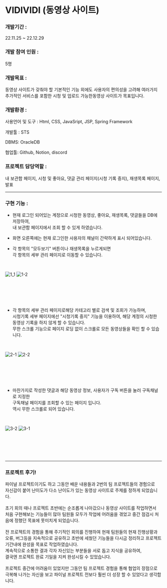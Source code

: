 # VIDIVIDI (동영상 사이트)

### 개발기간 :

22.11.25 ~ 22.12.29

### 개발 참여 인원 :

5명

### 개발목표 :

동영상 사이트가 갖춰야 할 기본적인 기능 외에도 사용자의 편의성을 고려해
여러가지 추가적인 서비스를 포함한 시청 및 업로드 가능한동영상 사이트가 목표입니다.

### 개발환경 : 

사용언어 및 도구 : Html, CSS, JavaSript, JSP, Spring Framework

개발툴 : STS

DBMS: OracleDB

협업툴: Github, Notion, discord

### 프로젝트 담당역할 :

내 보관함 페이지, 시청 및 좋아요, 댓글 관리 페이지(시청 기록 중지), 재생목록 페이지, 발표

-----------------------------------------------------------------------

### 구현 기능 :

- 현재 로그인 되어있는 계정으로 시청한 동영상, 좋아요, 재생목록, 댓글들을 DB에 저장하여,<br/>
  내 보관함 페이지에서 조회 할 수 있게 하였습니다.
  
- 화면 오른쪽에는 현재 로그인한 사용자의 채널이 간략하게 표시 되어있습니다.

- 각 항목의 "모두보기" 버튼이나 재생목록을 누르게되면<br/>
  각 항목의 세부 관리 페이지로 이동할 수 있습니다.<br/>
  
<br/>  

![1_1](https://user-images.githubusercontent.com/93087571/222824308-b9917bfe-5821-4905-b7f1-e60cc8eca2b8.png)
![1-2](https://user-images.githubusercontent.com/93087571/222824315-c81b2d3d-c4c9-4ba6-b939-564202caf9d9.png)

<br/>
<br/>
<br/>
<br/>

- 각 항목의 세부 관리 페이지로해당 카테고리 별로 검색 및 조회가 가능하며,<br/>
  시청기록 세부 페이지에선 "시청기록 중지" 기능을 이용하여, 해당 계정의 시청한 동영상 기록을 하지 않게 할 수 있습니다.<br/>
  무한 스크롤 기능으로 페이지 로딩 없이 스크롤로 모든 동영상들을 확인 할 수 있습니다.<br/>
  
<br/>  

![2-1](https://user-images.githubusercontent.com/93087571/222824334-5662dd19-a532-422f-8d09-ee6ee7056039.png)
![2-2](https://user-images.githubusercontent.com/93087571/222824344-c1ce9fc4-dc38-4f90-aa71-c22c624399be.png)  

<br/>
<br/>
<br/>
<br/>

- 마찬가지로 작성한 댓글과 해당 동영상 정보, 사용자가 구독 버튼을 눌러 구독채널로 지정한<br/>
  구독채널 페이지를 조회할 수 있는 페이지 입니다.<br/>
  역시 무한 스크롤로 되어 있습니다.<br/>
  
<br/>  

![3-2](https://user-images.githubusercontent.com/93087571/222824355-d5518df4-8915-4a87-b96f-a8d1347cb00b.png)
![3-1](https://user-images.githubusercontent.com/93087571/222824360-8e86f553-d0e9-429f-8a0a-3eecf33efa17.png)

<br/>
<br/>
<br/>
<br/>

-----------------------------------------------------------------------

### 프로젝트 후기!

파이널 프로젝트이기도 하고 그동안 배운 내용들과 2번의 팀 프로젝트들의 경험으로<br/>
자신감이 붙어 난이도가 다소 난이도가 있는 동영상 사이트로 주제를 정하게 되었습니다.<br/>
<br/>
초기 회의 때나 프로젝트 초반에는 순조롭게 나아갔으나 동영상 사이트를 작업하면서<br/>
처음 구현해보는 기능들이 많아 팀원들 모두가 작업에 어려움을 겪었고 중간 점검시 처음에 정했던 목표에 못미치게 되었습니다.<br/>
<br/>
전 프로젝트의 경험을 통해 주기적인 회의를 진행하여 현재 팀원들의 현재 진행상황과<br/>
오류, 버그등을 지속적으로 공유하고 초반에 세웠던 기능들을 다시금 정리하고 프로젝트 기간내에 완성을 목표로 작업하였습니다.<br/>
계속적으로 소통한 결과 각자 자신있는 부분들을 서로 돕고 지식을 공유하여,<br/>
결국엔 프로젝트 완료 기일을 지켜 완성시킬 수 있었습니다.<br/>
<br/>
프로젝트 중간에 어려움이 있었지만 그동안 팀 프로젝트 경험을 통해 협업의 장점으로<br/>
극복해 나가는 자신을 보고 파이널 프로젝트 전보다 훨씬 더 성장 할 수 있었다고 생각합니다.<br/>
